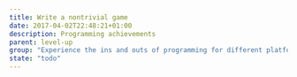 ```yaml
---
title: Write a nontrivial game
date: 2017-04-02T22:48:21+01:00
description: Programming achievements
parent: level-up
group: "Experience the ins and outs of programming for different platforms"
state: "todo"
---
```

